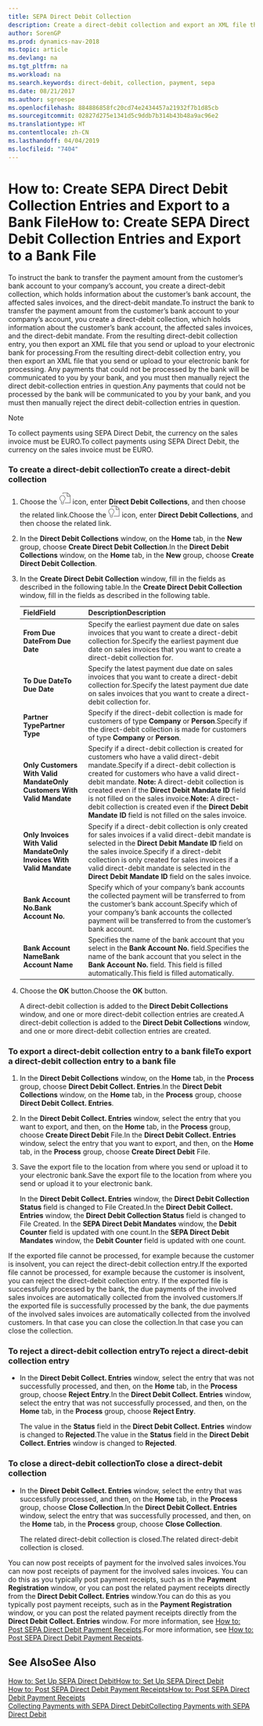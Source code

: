```yaml
---
title: SEPA Direct Debit Collection
description: Create a direct-debit collection and export an XML file that you send or upload to your electronic bank for processing.
author: SorenGP
ms.prod: dynamics-nav-2018
ms.topic: article
ms.devlang: na
ms.tgt_pltfrm: na
ms.workload: na
ms.search.keywords: direct-debit, collection, payment, sepa
ms.date: 08/21/2017
ms.author: sgroespe
ms.openlocfilehash: 884886858fc20cd74e2434457a21932f7b1d85cb
ms.sourcegitcommit: 02827d275e1341d5c9ddb7b314b43b48a9ac96e2
ms.translationtype: HT
ms.contentlocale: zh-CN
ms.lasthandoff: 04/04/2019
ms.locfileid: "7404"
---
```

# <a name="how-to-create-sepa-direct-debit-collection-entries-and-export-to-a-bank-file"></a><span data-ttu-id="0f088-103">How to: Create SEPA Direct Debit Collection Entries and Export to a Bank File</span><span class="sxs-lookup"><span data-stu-id="0f088-103">How to: Create SEPA Direct Debit Collection Entries and Export to a Bank File</span></span>
<span data-ttu-id="0f088-104">To instruct the bank to transfer the payment amount from the customer’s bank account to your company’s account, you create a direct-debit collection, which holds information about the customer’s bank account, the affected sales invoices, and the direct-debit mandate.</span><span class="sxs-lookup"><span data-stu-id="0f088-104">To instruct the bank to transfer the payment amount from the customer’s bank account to your company’s account, you create a direct-debit collection, which holds information about the customer’s bank account, the affected sales invoices, and the direct-debit mandate.</span></span> <span data-ttu-id="0f088-105">From the resulting direct-debit collection entry, you then export an XML file that you send or upload to your electronic bank for processing.</span><span class="sxs-lookup"><span data-stu-id="0f088-105">From the resulting direct-debit collection entry, you then export an XML file that you send or upload to your electronic bank for processing.</span></span> <span data-ttu-id="0f088-106">Any payments that could not be processed by the bank will be communicated to you by your bank, and you must then manually reject the direct debit-collection entries in question.</span><span class="sxs-lookup"><span data-stu-id="0f088-106">Any payments that could not be processed by the bank will be communicated to you by your bank, and you must then manually reject the direct debit-collection entries in question.</span></span>  

> [!NOTE]  
>  <span data-ttu-id="0f088-107">To collect payments using SEPA Direct Debit, the currency on the sales invoice must be EURO.</span><span class="sxs-lookup"><span data-stu-id="0f088-107">To collect payments using SEPA Direct Debit, the currency on the sales invoice must be EURO.</span></span>  

### <a name="to-create-a-direct-debit-collection"></a><span data-ttu-id="0f088-108">To create a direct-debit collection</span><span class="sxs-lookup"><span data-stu-id="0f088-108">To create a direct-debit collection</span></span>  
1. <span data-ttu-id="0f088-109">Choose the ![Search for Page or Report](media/ui-search/search_small.png "Search for Page or Report icon") icon, enter **Direct Debit Collections**, and then choose the related link.</span><span class="sxs-lookup"><span data-stu-id="0f088-109">Choose the ![Search for Page or Report](media/ui-search/search_small.png "Search for Page or Report icon") icon, enter **Direct Debit Collections**, and then choose the related link.</span></span>  
2. <span data-ttu-id="0f088-110">In the **Direct Debit Collections** window, on the **Home** tab, in the **New** group, choose **Create Direct Debit Collection**.</span><span class="sxs-lookup"><span data-stu-id="0f088-110">In the **Direct Debit Collections** window, on the **Home** tab, in the **New** group, choose **Create Direct Debit Collection**.</span></span>  
3. <span data-ttu-id="0f088-111">In the **Create Direct Debit Collection** window, fill in the fields as described in the following table.</span><span class="sxs-lookup"><span data-stu-id="0f088-111">In the **Create Direct Debit Collection** window, fill in the fields as described in the following table.</span></span>  

    |<span data-ttu-id="0f088-112">Field</span><span class="sxs-lookup"><span data-stu-id="0f088-112">Field</span></span>|<span data-ttu-id="0f088-113">Description</span><span class="sxs-lookup"><span data-stu-id="0f088-113">Description</span></span>|  
    |---------------------------------|---------------------------------------|  
    |**<span data-ttu-id="0f088-114">From Due Date</span><span class="sxs-lookup"><span data-stu-id="0f088-114">From Due Date</span></span>**|<span data-ttu-id="0f088-115">Specify the earliest payment due date on sales invoices that you want to create a direct-debit collection for.</span><span class="sxs-lookup"><span data-stu-id="0f088-115">Specify the earliest payment due date on sales invoices that you want to create a direct-debit collection for.</span></span>|  
    |**<span data-ttu-id="0f088-116">To Due Date</span><span class="sxs-lookup"><span data-stu-id="0f088-116">To Due Date</span></span>**|<span data-ttu-id="0f088-117">Specify the latest payment due date on sales invoices that you want to create a direct-debit collection for.</span><span class="sxs-lookup"><span data-stu-id="0f088-117">Specify the latest payment due date on sales invoices that you want to create a direct-debit collection for.</span></span>|  
    |**<span data-ttu-id="0f088-118">Partner Type</span><span class="sxs-lookup"><span data-stu-id="0f088-118">Partner Type</span></span>**|<span data-ttu-id="0f088-119">Specify if the direct-debit collection is made for customers of type **Company** or **Person**.</span><span class="sxs-lookup"><span data-stu-id="0f088-119">Specify if the direct-debit collection is made for customers of type **Company** or **Person**.</span></span>|  
    |**<span data-ttu-id="0f088-120">Only Customers With Valid Mandate</span><span class="sxs-lookup"><span data-stu-id="0f088-120">Only Customers With Valid Mandate</span></span>**|<span data-ttu-id="0f088-121">Specify if a direct-debit collection is created for customers who have a valid direct-debit mandate.</span><span class="sxs-lookup"><span data-stu-id="0f088-121">Specify if a direct-debit collection is created for customers who have a valid direct-debit mandate.</span></span> <span data-ttu-id="0f088-122">**Note:**  A direct-debit collection is created even if the **Direct Debit Mandate ID** field is not filled on the sales invoice.</span><span class="sxs-lookup"><span data-stu-id="0f088-122">**Note:**  A direct-debit collection is created even if the **Direct Debit Mandate ID** field is not filled on the sales invoice.</span></span>|  
    |**<span data-ttu-id="0f088-123">Only Invoices With Valid Mandate</span><span class="sxs-lookup"><span data-stu-id="0f088-123">Only Invoices With Valid Mandate</span></span>**|<span data-ttu-id="0f088-124">Specify if a direct-debit collection is only created for sales invoices if a valid direct-debit mandate is selected in the **Direct Debit Mandate ID** field on the sales invoice.</span><span class="sxs-lookup"><span data-stu-id="0f088-124">Specify if a direct-debit collection is only created for sales invoices if a valid direct-debit mandate is selected in the **Direct Debit Mandate ID** field on the sales invoice.</span></span>|  
    |**<span data-ttu-id="0f088-125">Bank Account No.</span><span class="sxs-lookup"><span data-stu-id="0f088-125">Bank Account No.</span></span>**|<span data-ttu-id="0f088-126">Specify which of your company’s bank accounts the collected payment will be transferred to from the customer’s bank account.</span><span class="sxs-lookup"><span data-stu-id="0f088-126">Specify which of your company’s bank accounts the collected payment will be transferred to from the customer’s bank account.</span></span>|  
    |**<span data-ttu-id="0f088-127">Bank Account Name</span><span class="sxs-lookup"><span data-stu-id="0f088-127">Bank Account Name</span></span>**|<span data-ttu-id="0f088-128">Specifies the name of the bank account that you select in the **Bank Account No.** field.</span><span class="sxs-lookup"><span data-stu-id="0f088-128">Specifies the name of the bank account that you select in the **Bank Account No.** field.</span></span> <span data-ttu-id="0f088-129">This field is filled automatically.</span><span class="sxs-lookup"><span data-stu-id="0f088-129">This field is filled automatically.</span></span>|  

4. <span data-ttu-id="0f088-130">Choose the **OK** button.</span><span class="sxs-lookup"><span data-stu-id="0f088-130">Choose the **OK** button.</span></span>  

     <span data-ttu-id="0f088-131">A direct-debit collection is added to the **Direct Debit Collections** window, and one or more direct-debit collection entries are created.</span><span class="sxs-lookup"><span data-stu-id="0f088-131">A direct-debit collection is added to the **Direct Debit Collections** window, and one or more direct-debit collection entries are created.</span></span>  

### <a name="to-export-a-direct-debit-collection-entry-to-a-bank-file"></a><span data-ttu-id="0f088-132">To export a direct-debit collection entry to a bank file</span><span class="sxs-lookup"><span data-stu-id="0f088-132">To export a direct-debit collection entry to a bank file</span></span>  
1. <span data-ttu-id="0f088-133">In the **Direct Debit Collections** window, on the **Home** tab, in the **Process** group, choose **Direct Debit Collect. Entries**.</span><span class="sxs-lookup"><span data-stu-id="0f088-133">In the **Direct Debit Collections** window, on the **Home** tab, in the **Process** group, choose **Direct Debit Collect. Entries**.</span></span>  
2. <span data-ttu-id="0f088-134">In the **Direct Debit Collect. Entries** window, select the entry that you want to export, and then, on the **Home** tab, in the **Process** group, choose **Create Direct Debit** File.</span><span class="sxs-lookup"><span data-stu-id="0f088-134">In the **Direct Debit Collect. Entries** window, select the entry that you want to export, and then, on the **Home** tab, in the **Process** group, choose **Create Direct Debit** File.</span></span>  
3. <span data-ttu-id="0f088-135">Save the export file to the location from where you send or upload it to your electronic bank.</span><span class="sxs-lookup"><span data-stu-id="0f088-135">Save the export file to the location from where you send or upload it to your electronic bank.</span></span>  

     <span data-ttu-id="0f088-136">In the **Direct Debit Collect. Entries** window, the **Direct Debit Collection Status** field is changed to File Created.</span><span class="sxs-lookup"><span data-stu-id="0f088-136">In the **Direct Debit Collect. Entries** window, the **Direct Debit Collection Status** field is changed to File Created.</span></span> <span data-ttu-id="0f088-137">In the **SEPA Direct Debit Mandates** window, the **Debit Counter** field is updated with one count.</span><span class="sxs-lookup"><span data-stu-id="0f088-137">In the **SEPA Direct Debit Mandates** window, the **Debit Counter** field is updated with one count.</span></span>  

<span data-ttu-id="0f088-138">If the exported file cannot be processed, for example because the customer is insolvent, you can reject the direct-debit collection entry.</span><span class="sxs-lookup"><span data-stu-id="0f088-138">If the exported file cannot be processed, for example because the customer is insolvent, you can reject the direct-debit collection entry.</span></span> <span data-ttu-id="0f088-139">If the exported file is successfully processed by the bank, the due payments of the involved sales invoices are automatically collected from the involved customers.</span><span class="sxs-lookup"><span data-stu-id="0f088-139">If the exported file is successfully processed by the bank, the due payments of the involved sales invoices are automatically collected from the involved customers.</span></span> <span data-ttu-id="0f088-140">In that case you can close the collection.</span><span class="sxs-lookup"><span data-stu-id="0f088-140">In that case you can close the collection.</span></span>  

### <a name="to-reject-a-direct-debit-collection-entry"></a><span data-ttu-id="0f088-141">To reject a direct-debit collection entry</span><span class="sxs-lookup"><span data-stu-id="0f088-141">To reject a direct-debit collection entry</span></span>  
* <span data-ttu-id="0f088-142">In the **Direct Debit Collect. Entries** window, select the entry that was not successfully processed, and then, on the **Home** tab, in the **Process** group, choose **Reject Entry**.</span><span class="sxs-lookup"><span data-stu-id="0f088-142">In the **Direct Debit Collect. Entries** window, select the entry that was not successfully processed, and then, on the **Home** tab, in the **Process** group, choose **Reject Entry**.</span></span>  

     <span data-ttu-id="0f088-143">The value in the **Status** field in the **Direct Debit Collect. Entries** window is changed to **Rejected**.</span><span class="sxs-lookup"><span data-stu-id="0f088-143">The value in the **Status** field in the **Direct Debit Collect. Entries** window is changed to **Rejected**.</span></span>  

### <a name="to-close-a-direct-debit-collection"></a><span data-ttu-id="0f088-144">To close a direct-debit collection</span><span class="sxs-lookup"><span data-stu-id="0f088-144">To close a direct-debit collection</span></span>  
* <span data-ttu-id="0f088-145">In the **Direct Debit Collect. Entries** window, select the entry that was successfully processed, and then, on the **Home** tab, in the **Process** group, choose **Close Collection**.</span><span class="sxs-lookup"><span data-stu-id="0f088-145">In the **Direct Debit Collect. Entries** window, select the entry that was successfully processed, and then, on the **Home** tab, in the **Process** group, choose **Close Collection**.</span></span>  

     <span data-ttu-id="0f088-146">The related direct-debit collection is closed.</span><span class="sxs-lookup"><span data-stu-id="0f088-146">The related direct-debit collection is closed.</span></span>  

<span data-ttu-id="0f088-147">You can now post receipts of payment for the involved sales invoices.</span><span class="sxs-lookup"><span data-stu-id="0f088-147">You can now post receipts of payment for the involved sales invoices.</span></span> <span data-ttu-id="0f088-148">You can do this as you typically post payment receipts, such as in the **Payment Registration** window, or you can post the related payment receipts directly from the **Direct Debit Collect. Entries** window.</span><span class="sxs-lookup"><span data-stu-id="0f088-148">You can do this as you typically post payment receipts, such as in the **Payment Registration** window, or you can post the related payment receipts directly from the **Direct Debit Collect. Entries** window.</span></span> <span data-ttu-id="0f088-149">For more information, see [How to: Post SEPA Direct Debit Payment Receipts](finance-how-to-post-sepa-direct-debit-payment-receipts.md).</span><span class="sxs-lookup"><span data-stu-id="0f088-149">For more information, see [How to: Post SEPA Direct Debit Payment Receipts](finance-how-to-post-sepa-direct-debit-payment-receipts.md).</span></span>  

## <a name="see-also"></a><span data-ttu-id="0f088-150">See Also</span><span class="sxs-lookup"><span data-stu-id="0f088-150">See Also</span></span>  
[<span data-ttu-id="0f088-151">How to: Set Up SEPA Direct Debit</span><span class="sxs-lookup"><span data-stu-id="0f088-151">How to: Set Up SEPA Direct Debit</span></span>](finance-how-to-set-up-sepa-direct-debit.md)   
[<span data-ttu-id="0f088-152">How to: Post SEPA Direct Debit Payment Receipts</span><span class="sxs-lookup"><span data-stu-id="0f088-152">How to: Post SEPA Direct Debit Payment Receipts</span></span>](finance-how-to-post-sepa-direct-debit-payment-receipts.md)   
[<span data-ttu-id="0f088-153">Collecting Payments with SEPA Direct Debit</span><span class="sxs-lookup"><span data-stu-id="0f088-153">Collecting Payments with SEPA Direct Debit</span></span>](finance-collect-payments-with-sepa-direct-debit.md)   
